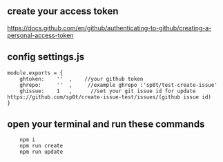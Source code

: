 ## create your access token

https://docs.github.com/en/github/authenticating-to-github/creating-a-personal-access-token

## config settings.js
```
module.exports = {
    ghtoken:    ''  ,    //your github token
    ghrepo:     ''  ,     //example ghrepo :'sp0t/test-create-issue'
    ghissue:    1   ,      //set your git issue id for update https://github.com/sp0t/create-issue-test/issues/(github issue id)
}
``` 

## open your terminal and run these commands
```    
    npm i
    npm run create
    npm run update
```
